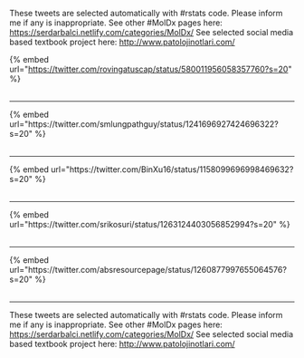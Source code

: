 

These tweets are selected automatically with #rstats code. Please inform me if any is inappropriate.
See other #MolDx pages here: https://serdarbalci.netlify.com/categories/MolDx/ 
See selected social media based textbook project here: http://www.patolojinotlari.com/

{% embed url="https://twitter.com/rovingatuscap/status/580011956058357760?s=20" %}<br>
<br>
<hr>
{% embed url="https://twitter.com/smlungpathguy/status/1241696927424696322?s=20" %}<br>
<br>
<hr>
{% embed url="https://twitter.com/BinXu16/status/1158099696998469632?s=20" %}<br>
<br>
<hr>
{% embed url="https://twitter.com/srikosuri/status/1263124403056852994?s=20" %}<br>
<br>
<hr>
{% embed url="https://twitter.com/absresourcepage/status/1260877997655064576?s=20" %}<br>
<br>
<hr>


These tweets are selected automatically with #rstats code. Please inform me if any is inappropriate.
See other #MolDx pages here: https://serdarbalci.netlify.com/categories/MolDx/ 
See selected social media based textbook project here: http://www.patolojinotlari.com/

